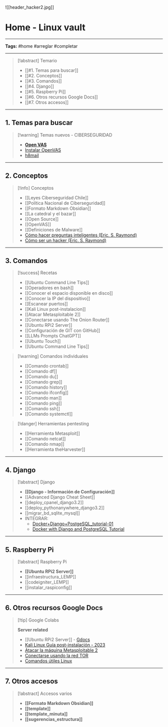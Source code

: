 ![[header_hacker2.jpg]]

# Home - Linux vault

---
**Tags:** #home #arreglar #completar 

---

>[!abstract] Temario
> * [[#1. Temas para buscar]]
> * [[#2. Conceptos]]
> * [[#3. Comandos]]
> * [[#4. Django]]
> * [[#5. Raspberry Pi]]
> * [[#6. Otros recursos Google Docs]]
> * [[#7. Otros accesos]]

---
## 1. Temas para buscar

>[!warning] Temas nuevos - CIBERSEGURIDAD
> * **[Open VAS](https://www.looklinux.com/how-to-install-openvas-on-ubuntu-debian-or-kali-linux-machine/)**
> * [Instalar OpenVAS](https://www.looklinux.com/how-to-install-openvas-on-ubuntu-debian-or-kali-linux-machine/)
> * [h8mail](https://esgeeks.com/h8mail-encontrar-email-contrasenas-hackeadas/)

---
## 2. Conceptos

>[!info] Conceptos
>* [[Leyes Ciberseguridad Chile]]
>* [[Política Nacional de Ciberseguridad]]
>* [[Formato Markdown Obsidian]]
>* [[La catedral y el bazar]]
>* [[Open Source]]
>* [[OpenVAS]]
>* [[Definiciones de Malware]]
>* [Cómo hacer preguntas inteligentes (Eric. S. Raymond)](https://sindominio.net/ayuda/preguntas-inteligentes.html)
>* [Cómo ser un hacker (Eric. S. Raymond)](https://www.smaldone.com.ar/documentos/docs/comoserhacker.shtml)

---
## 3. Comandos

>[!success] Recetas
>* [[Ubuntu Command Line Tips]]
>* [[Operadores en bash]]
>* [[Conocer el espacio disponible en disco]]
>* [[Conocer la IP del dispositivo]]
>* [[Escanear puertos]]
> * [[Kali Linux post-instalacion]]
> * [[Atacar Metasploitable 2]]
> * [[Conectarse usando The Onion Router]]
> * [[Ubuntu RPi2 Server]]
> * [[Configuración de GIT con GitHub]]
> * [[LLMs Prompts ChatGPT]]
> * [[Ubuntu Touch]]
> * [[Ubuntu Command Line Tips]]

>[!warning] Comandos individuales
>* [[Comando crontab]]
>* [[Comando df]]
>* [[Comando du]]
>* [[Comando grep]]
>* [[Comando history]]
>* [[Comando ifconfig]]
>* [[Comando man]]
>* [[Comando ping]]
>* [[Comando ssh]]
>* [[Comando systemctl]]

>[!danger] Herramientas pentesting
>* [[Herramienta Metasploit]]
>* [[Comando netcat]]
>* [[Comando nmap]]
>* [[Herramienta theHarvester]]

---
## 4. Django

>[!abstract] Django
>* **[[Django - Información de Configuración]]**
>* [[Advanced Django Cheat Sheet]]
>* [[deploy_cpanel_django3.2]]
>* [[deploy_pythonanywhere_django3.2]]
>* [[migrar_bd_sqlite_mysql]]  
>* INTEGRAR:
> 	* [Docker+Django+PostgeSQL_tutorial-01](https://colab.research.google.com/drive/1CQawvludFMrXh8uLwd1EwQYCvt0zFIPa)
> 	* [Docker with Django and PostgreSQL Tutorial](https://colab.research.google.com/drive/1HSFMJ5AMRj7t6574T1NolugyOMRaQ1aJ)

---
## 5. Raspberry Pi

>[!abstract] Raspberry Pi
>* **[[Ubuntu RPi2 Server]]**
>* [[infraestructura_LEMP]]
>* [[codeigniter_LEMP]]
>* [[instalar_raspiconfig]]

---
## 6. Otros recursos Google Docs 

>[!tip] Google Colabs 
>
>**Server related**
>* [[Ubuntu RPi2 Server]] - [Gdocs](https://colab.research.google.com/drive/1VIYC3lfeKiFTuw_TNrbP23b1RG9JHqe7)
>* [Kali Linux Guía post-instalación - 2023](https://colab.research.google.com/drive/1r43cQB2QiDF_mdCTOUgz9bWeCR8QG8jc)
>* [Atacar la máquina Metasploitable 2](https://colab.research.google.com/drive/1MUIiIPWvRu4Z9cgn5hEjsR22IpgujYLG)
>* [Conectarse usando la red TOR](https://colab.research.google.com/drive/1vyE0z2-cwV8_AjnMH48vChFTrfx2md1W)
>* [Comandos útiles Linux](https://colab.research.google.com/drive/1-mdHVUuPVtYyBU5sqgOTPrnmLbz1ntFI)


---
## 7. Otros accesos

>[!abstract] Accesos varios
>* **[[Formato Markdown Obsidian]]**
>* **[[template]]**
>* **[[template_minuta]]**
>* **[[sugerencias_estructura]]**




